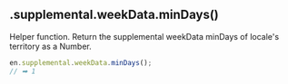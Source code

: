 ## .supplemental.weekData.minDays()

Helper function. Return the supplemental weekData minDays of locale's territory as a Number.

```javascript
en.supplemental.weekData.minDays();
// ➡ 1
```
